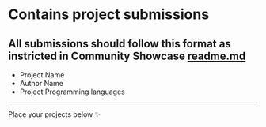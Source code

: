 # Contains project submissions

All submissions should follow this format as instricted in Community Showcase [readme.md](https://github.com/DevsIndia/Community-Showcase/blob/master/README.md)
-------------------------------------------------------------------------------------------------------------------------------------------
- Project Name
- Author Name
- Project Programming languages
-------------------------------------------------------------------------------------------------------------------------------------------


Place your projects below :sparkles:

